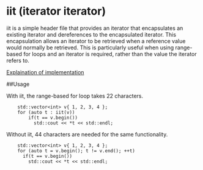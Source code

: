 iit (iterator iterator)
===

iit is a simple header file that provides an iterator that encapsulates an existing iterator
and dereferences to the encapsulated iterator. This encapsulation allows an iterator to be 
retrieved when a reference value would normally be retrieved. This is particularly useful
when using range-based for loops and an iterator is required, rather than the value the iterator
refers to.

[Explaination of implementation](http://blog.brainstembreakfast.com/update/c++/2014/10/19/the-iterator-iterator/)

##Usage

With iit, the range-based for loop takes 22 characters. 

    	std::vector<int> v{ 1, 2, 3, 4 };
    	for (auto t : iit(v))
    	    if(t == v.begin())
    	      std::cout << *t << std::endl;

Without iit, 44 characters are needed for the same functionality.
    
    	std::vector<int> v{ 1, 2, 3, 4 };
    	for (auto t = v.begin(); t != v.end(); ++t)
    	  if(t == v.begin())
    	    std::cout << *t << std::endl;


